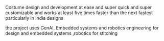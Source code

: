 Costume design and development at ease and super quick and super customizable
and works at least five times faster than the next fastest particularly in India designs

the project uses GenAI, Embedded systems and robotics engineering for design and embedded systems ,robotics for stitching 
